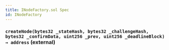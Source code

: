 ```yaml
---
title: INodeFactory.sol Spec
id: INodeFactory
---
```


### `createNode(bytes32 _stateHash, bytes32 _challengeHash, bytes32 _confirmData, uint256 _prev, uint256 _deadlineBlock) → address` (external)
